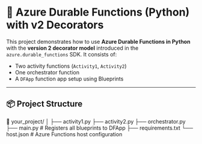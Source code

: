 # 🚀 Azure Durable Functions (Python) with v2 Decorators

This project demonstrates how to use **Azure Durable Functions in Python** with the **version 2 decorator model** introduced in the `azure.durable_functions` SDK. It consists of:

- Two activity functions (`Activity1`, `Activity2`)
- One orchestrator function
- A `DFApp` function app setup using Blueprints

---

## 📦 Project Structure

📁 your_project/
│
├── activity1.py
├── activity2.py
├── orchestrator.py
├── main.py # Registers all blueprints to DFApp
├── requirements.txt
└── host.json # Azure Functions host configuration